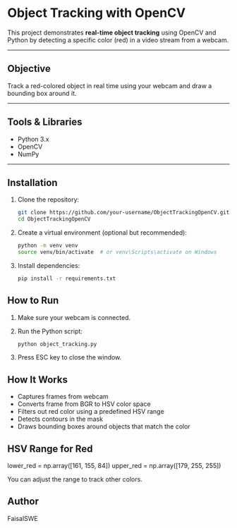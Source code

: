 # Object Tracking with OpenCV

This project demonstrates **real-time object tracking** using OpenCV and Python by detecting a specific color (red) in a video stream from a webcam.

---

## Objective

Track a red-colored object in real time using your webcam and draw a bounding box around it.

---

## Tools & Libraries

- Python 3.x
- OpenCV
- NumPy

---

## Installation

1. Clone the repository:
   ```bash
   git clone https://github.com/your-username/ObjectTrackingOpenCV.git
   cd ObjectTrackingOpenCV
   ```
2. Create a virtual environment (optional but recommended):
   ```bash
   python -m venv venv
   source venv/bin/activate  # or venv\Scripts\activate on Windows
   ```
3. Install dependencies:
   ```bash
   pip install -r requirements.txt

## How to Run

1. Make sure your webcam is connected.

2. Run the Python script:
   ```bash
   python object_tracking.py
   ```
3. Press ESC key to close the window.

## How It Works

- Captures frames from webcam
- Converts frame from BGR to HSV color space
- Filters out red color using a predefined HSV range
- Detects contours in the mask
- Draws bounding boxes around objects that match the color
 
## HSV Range for Red

 lower_red = np.array([161, 155, 84])
 upper_red = np.array([179, 255, 255])

You can adjust the range to track other colors.

## Author
FaisalSWE
